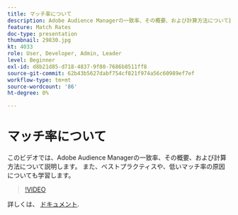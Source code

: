 ```yaml
---
title: マッチ率について
description: Adobe Audience Managerの一致率、その概要、および計算方法について説明します。 また、ベストプラクティスと、低いマッチ率の原因についても説明します。
feature: Match Rates
doc-type: presentation
thumbnail: 29830.jpg
kt: 4033
role: User, Developer, Admin, Leader
level: Beginner
exl-id: d8b21d85-d718-4837-9f80-7686b8511ff8
source-git-commit: 62b43b5627dabf754cf821f974a56c60989ef7ef
workflow-type: tm+mt
source-wordcount: '86'
ht-degree: 0%

---
```


# マッチ率について

このビデオでは、Adobe Audience Managerの一致率、その概要、および計算方法について説明します。 また、ベストプラクティスや、低いマッチ率の原因についても学習します。

>[!VIDEO](https://video.tv.adobe.com/v/29830/?quality=12)

詳しくは、 [ドキュメント](https://experienceleague.adobe.com/docs/audience-manager/user-guide/features/addressable-audiences.html).
